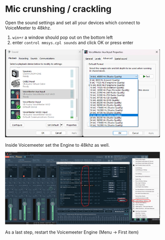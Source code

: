 # Mic crunshing / crackling

Open the sound settings and set all your devices which connect to VoiceMeeter to 48khz.

1. `win+r` a window should pop out on the bottom left
2. enter `control mmsys.cpl sounds` and click OK or press enter

![img](../img/1.png)

Inside Voicemeeter set the Engine to 48khz as well.

![img](../img/2.png)

As a last step, restart the Voicemeeter Engine (Menu -> First item)